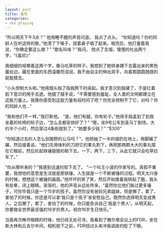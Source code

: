 ```yaml
---
layout: post
title: 喜欢
categories:
- uke playing
---
```

“所以明天下午3点？” 他用睡不醒的声音问道。
我点了点头。
“你知道吗？你的同龄人在听这样的歌。”他清了下嗓子，捏着鼻子唱了起来。唱完后，他打量着我说，“你确定要这么做？”
“歌名叫啥？”我问。
他点了支烟，慢慢的吐出两个字，“《喜欢》”

我细细的咀嚼着这两个字，像马吃草的样子。我想到了她转身蹲下去露出来的黑色蕾丝边，藏在里面的东西温暖而湿润，我不由自主的伸出双手，向着那圆圆翘翘的屁股摸去。

“小头控制大头啦。”他用烟头指了指我胯下的突起。我才意识到我硬了，于是红着脸下意识的用手去遮。他摆了摆手说，“不需要感到羞耻，全人类的文明都建立在这股力量上。我猜你感受到这股力量有段时间了吧？你完全控制不了它，对吗？你的同龄人也...”

“我和他们不一样。”我打断他。
“是，他们有腿，你有轮子。”他用手指盖划了划我坐着的轮椅的轮子边，“怎么去都安排好了？”
“嗯，坐9号公车到圣马丁剧场，大约半个小时，然后穿过4条街就到了。”
“她要多少钱？”
“$300”

“你知道过去的人怎么驯服野的公马吗？”，他把抽了一半的烟扔在地上，用脚碾了碾，然后接着说，“他们先用锋利的刀把它的睾丸割下，再把那两颗大大的睾丸摆在它眼前，然后抡起铁锤狠狠的砸下去，一下，两下，三下，从此它就只会吃草拉车了。”

“你从哪听来的？”我感到迅速的软下去了。
“一个叫王小波的作家写的。真假不重要，我想他的意思是生活就是那铁锤，人生就是一个不断被锤的过程。明天太兴奋的时候，想想这个被锤的画面。”他坏坏的笑了笑，然后开始推着我转起了圈，我头有些晕，闭上眼睛。渐渐的，他的声音从远处传来，“虽然你比他们挨过更多锤子，可你毕竟只是一个15岁的孩子。虽然你没有爸妈兄弟姐妹，但是懒了，累了，害怕了的时候，你还是可以拿‘我只是个孩子’来安慰自己。既然你选择明天变成男人，之后懒了，累了，害怕了的时候，你只能告诉自己‘我是个男人’。从明天起，你要做全世界最坚强的16岁的男人。祝你16岁生日快乐。”

当我再次睁开眼睛的时候，他已经无处可寻。我看到了雅尔塔会议上的FDR，坐在斯大林和丘吉尔中间，相机按下之前，FDR扭过头来冲我调皮的眨了下眼。
